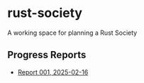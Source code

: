 # rust-society

A working space for planning a Rust Society

## Progress Reports

* [Report 001, 2025-02-16](./reports/pdf/2025-02-16.pdf)

